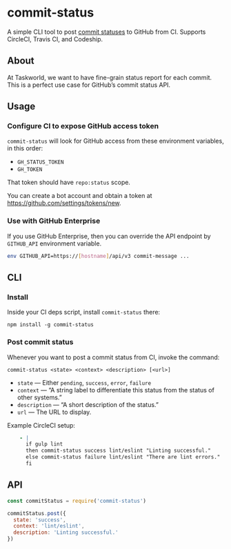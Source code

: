 # commit-status

A simple CLI tool to post [commit statuses](https://developer.github.com/v3/repos/statuses/) to GitHub from CI.
Supports CircleCI, Travis CI, and Codeship.


## About

At Taskworld, we want to have fine-grain status report for each commit.
This is a perfect use case for GitHub’s commit status API.


## Usage

### Configure CI to expose GitHub access token

`commit-status` will look for GitHub access from these environment variables, in this order:

- `GH_STATUS_TOKEN`
- `GH_TOKEN`

That token should have `repo:status` scope.

You can create a bot account and obtain a token at https://github.com/settings/tokens/new.

### Use with GitHub Enterprise

If you use GitHub Enterprise, then you can override the API endpoint by `GITHUB_API` environment variable.

```sh
env GITHUB_API=https://[hostname]/api/v3 commit-message ...
```

## CLI

### Install

Inside your CI deps script, install `commit-status` there:

```
npm install -g commit-status
```


### Post commit status

Whenever you want to post a commit status from CI, invoke the command:

```
commit-status <state> <context> <description> [<url>]
```

- `state` — Either `pending`, `success`, `error`, `failure`
- `context` — “A string label to differentiate this status from the status of other systems.”
- `description` — “A short description of the status.”
- `url` — The URL to display.

Example CircleCI setup:

```yaml
    - |
      if gulp lint
      then commit-status success lint/eslint "Linting successful."
      else commit-status failure lint/eslint "There are lint errors."
      fi
```

## API

```js
const commitStatus = require('commit-status')

commitStatus.post({
  state: 'success',
  context: 'lint/eslint',
  description: 'Linting successful.'
})
```
